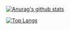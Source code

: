 [![Anurag's github stats](https://github-readme-stats.vercel.app/api?username=lenve&show_icons=true&theme=dark)](https://github.com/anuraghazra/github-readme-stats)

[![Top Langs](https://github-readme-stats.vercel.app/api/top-langs/?username=lenve)](https://github.com/anuraghazra/github-readme-stats)
